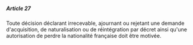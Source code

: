 ##### Article 27

Toute décision déclarant irrecevable, ajournant ou rejetant une demande d'acquisition, de naturalisation ou de réintégration par décret ainsi qu'une autorisation de perdre la nationalité française doit être motivée.

